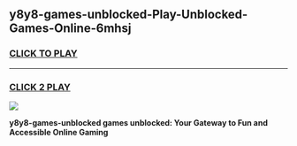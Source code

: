 
## y8y8-games-unblocked-Play-Unblocked-Games-Online-6mhsj
<h3>
<a href="https://premium76.site?title=y8y8-games-unblocked&ref=24A">CLICK TO PLAY</a></h3>
<hr>

<h3>
<a href="https://premium76.site?title=y8y8-games-unblocked&ref=24A">CLICK 2 PLAY</a>
  
</h3>

<a href="https://premium76.site?title=y8y8-games-unblocked&ref=24A"><img src="https://clearcache.store/games.png"></a>


**y8y8-games-unblocked games unblocked: Your Gateway to Fun and Accessible Online Gaming**
